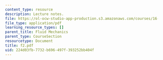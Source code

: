 ```yaml
---
content_type: resource
description: Lecture notes.
file: https://ol-ocw-studio-app-production.s3.amazonaws.com/courses/16-01-unified-engineering-i-ii-iii-iv-fall-2005-spring-2006/224d03fb7732b696497f393252bb404f_f2.pdf
file_type: application/pdf
learning_resource_types: []
parent_title: Fluid Mechanics
parent_type: CourseSection
resourcetype: Document
title: f2.pdf
uid: 224d03fb-7732-b696-497f-393252bb404f
---
```

